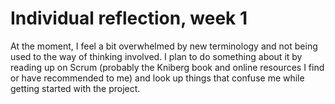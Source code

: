 # Individual reflection, week 1

At the moment, I feel a bit overwhelmed by new terminology and not being
used to the way of thinking involved. I plan to do something about it by
reading up on Scrum (probably the Kniberg book and online resources I
find or have recommended to me) and look up things that confuse me
while getting started with the project.

